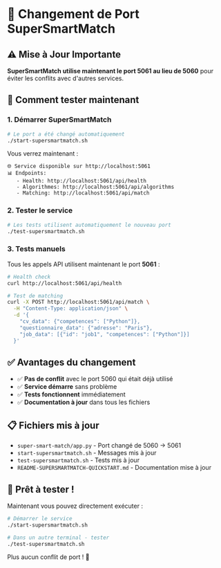 # 🔄 Changement de Port SuperSmartMatch

## ⚠️ **Mise à Jour Importante**

**SuperSmartMatch utilise maintenant le port 5061 au lieu de 5060** pour éviter les conflits avec d'autres services.

## 🚀 **Comment tester maintenant**

### **1. Démarrer SuperSmartMatch**
```bash
# Le port a été changé automatiquement
./start-supersmartmatch.sh
```

Vous verrez maintenant :
```
🌐 Service disponible sur http://localhost:5061
📊 Endpoints:
   - Health: http://localhost:5061/api/health
   - Algorithmes: http://localhost:5061/api/algorithms
   - Matching: http://localhost:5061/api/match
```

### **2. Tester le service**
```bash
# Les tests utilisent automatiquement le nouveau port
./test-supersmartmatch.sh
```

### **3. Tests manuels**
Tous les appels API utilisent maintenant le port **5061** :

```bash
# Health check
curl http://localhost:5061/api/health

# Test de matching
curl -X POST http://localhost:5061/api/match \
  -H "Content-Type: application/json" \
  -d '{
    "cv_data": {"competences": ["Python"]},
    "questionnaire_data": {"adresse": "Paris"},
    "job_data": [{"id": "job1", "competences": ["Python"]}]
  }'
```

## ✅ **Avantages du changement**

- ✅ **Pas de conflit** avec le port 5060 qui était déjà utilisé
- ✅ **Service démarre** sans problème
- ✅ **Tests fonctionnent** immédiatement
- ✅ **Documentation à jour** dans tous les fichiers

## 📋 **Fichiers mis à jour**

- `super-smart-match/app.py` - Port changé de 5060 → 5061
- `start-supersmartmatch.sh` - Messages mis à jour
- `test-supersmartmatch.sh` - Tests mis à jour  
- `README-SUPERSMARTMATCH-QUICKSTART.md` - Documentation mise à jour

## 🎯 **Prêt à tester !**

Maintenant vous pouvez directement exécuter :

```bash
# Démarrer le service
./start-supersmartmatch.sh

# Dans un autre terminal - tester
./test-supersmartmatch.sh
```

Plus aucun conflit de port ! 🎉
